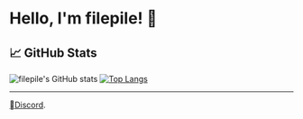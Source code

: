 # Hello, I'm filepile! 👋

## 📈 GitHub Stats

![filepile's GitHub stats](https://github-readme-stats.vercel.app/api?username=not-filepile&show_icons=true&theme=tokyonight)
[![Top Langs](https://github-readme-stats.vercel.app/api/top-langs/?username=not-filepile&layout=compact&theme=tokyonight)](https://github.com/anuraghazra/github-readme-stats)

---

[Discord](https://filepile.xyz/discord).
